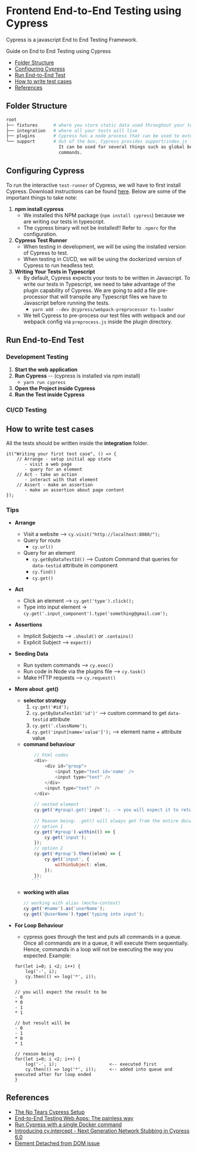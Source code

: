 # Frontend End-to-End Testing using Cypress

Cypress is a javascript End to End Testing Framework.

Guide on End to End Testing using Cypress
- [Folder Structure](#folder-structure)
- [Configuring Cypress](#configuring-cypress)
- [Run End-to-End Test](#run-end-to-end-test)
- [How to write test cases](#how-to-write-test-cases)
- [References](#references)

## Folder Structure

```bash
root
├── fixtures      # where you store static data used throughout your test. Eg. Test data or mock responses
├── integration   # where all your tests will live
├── plugins       # Cypress has a node process that can be used to extend some of its functionality
└── support       # Out of the box, Cypress provides support/index.js file that will be run before every spec file.
                    It can be used for several things such as global beforeEach hook, overrides, and setting custom 
                    commands.
```

## Configuring Cypress

To run the interactive `test-runner` of Cypress, we will have to first install Cypress. Download instructions can be
found [here](https://docs.cypress.io/guides/getting-started/installing-cypress.html#System-requirements). Below are 
some of the important things to take note:

1. **npm install cypress**
    - We installed this NPM package (`npm install cypress`) because we are writing our tests in typescript. 
    - The cypress binary will not be installed!! Refer to `.npmrc` for the configuration.
2. **Cypress Test Runner**
    - When testing in development, we will be using the installed version of Cypress to test.
    - When testing in CI/CD, we will be using the dockerized version of Cypress to run headless test.
3. **Writing Your Tests in Typescript**
    - By default, Cypress expects your tests to be written in Javascript. To write our tests in Typescript, we need to
    take advantage of the plugin capability of Cypress. We are going to add a file pre-processor that will transpile
    any Typescript files we have to Javascript before running the tests.
        - `yarn add --dev @cypress/webpack-preprocessor ts-loader`
    - We tell Cypress to pre-process our test files with webpack and our webpack config via `preprocess.js` inside the
    plugin directory.

## Run End-to-End Test

### Development Testing

1. **Start the web application**
2. **Run Cypress** -- (cypress is installed via npm install)
    - `yarn run cypress`
3. **Open the Project inside Cypress**
4. **Run the Test inside Cypress**

### CI/CD Testing

## How to write test cases

All the tests should be written inside the **integration** folder. 

```
it("Writing your first test case", () => {
    // Arrange - setup initial app state
       - visit a web page
       - query for an element    
    // Act - take an action
       - interact with that element
    // Assert - make an assertion
       - make an assertion about page content
});
```

### Tips

- **Arrange**
    - Visit a website --> `cy.visit("http://localhost:8080/");`
    - Query for route
        - `cy.url()`
    - Query for an element
        - `cy.getByDataTestId()` --> Custom Command that queries for `data-testid` attribute in component
        - `cy.find()`
        - `cy.get()`

- **Act**    
    - Click an element --> `cy.get('type').click();`
    - Type into input element -> `cy.get('.input_component').type('something@gmail.com');`

- **Assertions**
    - Implicit Subjects --> `.should()` or `.contains()`
    - Explicit Subject --> `expect()`

- **Seeding Data**
    - Run system commands --> `cy.exec()` 
    - Run code in Node via the plugins file --> `cy.task()`
    - Make HTTP requests --> `cy.request()`

- **More about .get()**
    - **selector strategy**
        1. `cy.get('#id');`
        2. `cy.getByDataTestId('id')'` --> custom command to get `data-testid` attribute
        3. `cy.get('.className');`
        4. `cy.get('input[name='value']');` --> element name + attribute value
    - **command behaviour**
        ```javascript
            // html codes
            <div>
                <div id="group">
                    <input type="text id='name' />
                    <input type="text" />
                </div>  
                <input type="text" />
            </div>
          
            // nested element
            cy.get('#group).get('input'); --> you will expect it to return 2 inputs but this will return 3 inputs.
          
            // Reason being: .get() will always get from the entire document. Below are some ways to query nestede elements:
            // option 1
            cy.get('#group').within(() => {
                cy.get('input');
            });
            // option 2
            cy.get('#group').then((elem) => {
                cy.get('input', {
                    withinSubject: elem,
                });
            });
           ```
    - **working with alias**
        ```javascript
        // working with alias (mocha-context)
        cy.get('#name').as('userName');
        cy.get('@userName').type('typing into input');
        ```    
 
- **For Loop Behaviour**
    - cypress goes through the test and puts all commands in a queue. Once all commands are in a queue, it will execute
    them sequentially. Hence, commands in a loop will not be executing the way you expected. Example: 
    ```
    for(let i=0; i <2; i++) {
        log('-', i);
        cy.then(() => log('*', i));
    }
  
    // you will expect the result to be
    - 0
    * 0
    - 1
    * 1
  
    // but result will be
    - 0
    - 1
    * 0
    * 1
  
    // reason being
    for(let i=0; i <2; i++) {
        log('-', i);                    <-- executed first
        cy.then(() => log('*', i));     <-- added into queue and executed after for loop ended
    }
    ```

## References
- [The No Tears Cypress Setup](https://medium.com/swlh/https-medium-com-daseybold-the-no-tears-cypress-setup-6a8cfc6fbaac?source=post_internal_links---------5------------------)
- [End-to-End Testing Web Apps: The painless way](https://mtlynch.io/painless-web-app-testing/)
- [Run Cypress with a single Docker command](https://www.cypress.io/blog/2019/05/02/run-cypress-with-a-single-docker-command/)
- [Introducing cy.intercept - Next Generation Network Stubbing in Cypress 6.0](https://www.cypress.io/blog/2020/11/24/introducing-cy-intercept-next-generation-network-stubbing-in-cypress-6-0/)
- [Element Detached from DOM issue](https://github.com/cypress-io/cypress/issues/7306)